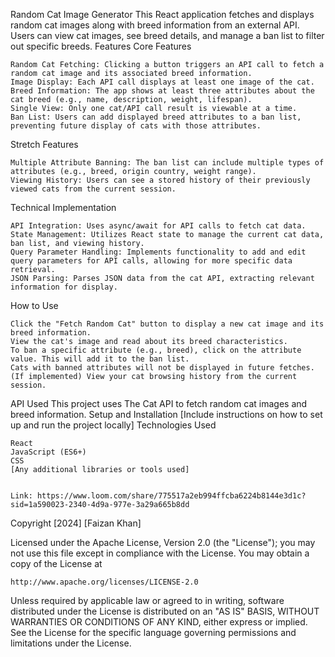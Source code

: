 Random Cat Image Generator
This React application fetches and displays random cat images along with breed information from an external API. Users can view cat images, see breed details, and manage a ban list to filter out specific breeds.
Features
Core Features

    Random Cat Fetching: Clicking a button triggers an API call to fetch a random cat image and its associated breed information.
    Image Display: Each API call displays at least one image of the cat.
    Breed Information: The app shows at least three attributes about the cat breed (e.g., name, description, weight, lifespan).
    Single View: Only one cat/API call result is viewable at a time.
    Ban List: Users can add displayed breed attributes to a ban list, preventing future display of cats with those attributes.

Stretch Features

    Multiple Attribute Banning: The ban list can include multiple types of attributes (e.g., breed, origin country, weight range).
    Viewing History: Users can see a stored history of their previously viewed cats from the current session.

Technical Implementation

    API Integration: Uses async/await for API calls to fetch cat data.
    State Management: Utilizes React state to manage the current cat data, ban list, and viewing history.
    Query Parameter Handling: Implements functionality to add and edit query parameters for API calls, allowing for more specific data retrieval.
    JSON Parsing: Parses JSON data from the cat API, extracting relevant information for display.

How to Use

    Click the "Fetch Random Cat" button to display a new cat image and its breed information.
    View the cat's image and read about its breed characteristics.
    To ban a specific attribute (e.g., breed), click on the attribute value. This will add it to the ban list.
    Cats with banned attributes will not be displayed in future fetches.
    (If implemented) View your cat browsing history from the current session.

API Used
This project uses The Cat API to fetch random cat images and breed information.
Setup and Installation
[Include instructions on how to set up and run the project locally]
Technologies Used

    React
    JavaScript (ES6+)
    CSS
    [Any additional libraries or tools used]


    Link: https://www.loom.com/share/775517a2eb994ffcba6224b8144e3d1c?sid=1a590023-2340-4d9a-977e-3a29a665b8dd

Copyright [2024] [Faizan Khan]

Licensed under the Apache License, Version 2.0 (the "License");
you may not use this file except in compliance with the License.
You may obtain a copy of the License at

    http://www.apache.org/licenses/LICENSE-2.0

Unless required by applicable law or agreed to in writing, software
distributed under the License is distributed on an "AS IS" BASIS,
WITHOUT WARRANTIES OR CONDITIONS OF ANY KIND, either express or implied.
See the License for the specific language governing permissions and
limitations under the License.
